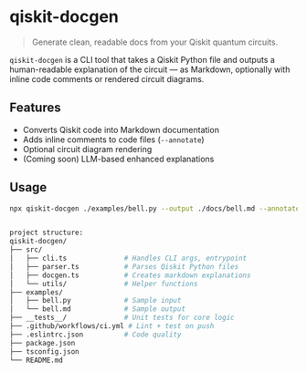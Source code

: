 # qiskit-docgen

> Generate clean, readable docs from your Qiskit quantum circuits.

`qiskit-docgen` is a CLI tool that takes a Qiskit Python file and outputs a human-readable explanation of the circuit — as Markdown, optionally with inline code comments or rendered circuit diagrams.

## Features

- Converts Qiskit code into Markdown documentation
- Adds inline comments to code files (`--annotate`)
- Optional circuit diagram rendering
- (Coming soon) LLM-based enhanced explanations

## Usage

```bash
npx qiskit-docgen ./examples/bell.py --output ./docs/bell.md --annotate


project structure: 
qiskit-docgen/
├── src/
│   ├── cli.ts              # Handles CLI args, entrypoint
│   ├── parser.ts           # Parses Qiskit Python files
│   ├── docgen.ts           # Creates markdown explanations
│   └── utils/              # Helper functions
├── examples/
│   ├── bell.py             # Sample input
│   └── bell.md             # Sample output
├── __tests__/              # Unit tests for core logic
├── .github/workflows/ci.yml # Lint + test on push
├── .eslintrc.json          # Code quality
├── package.json
├── tsconfig.json
└── README.md
